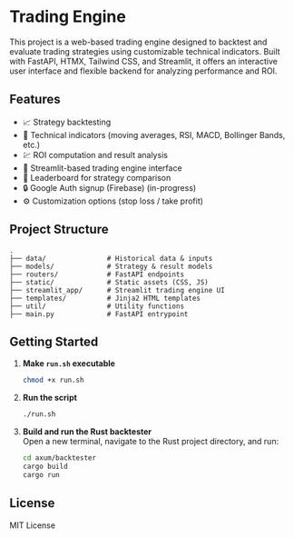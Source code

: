 # Trading Engine

This project is a web-based trading engine designed to backtest and evaluate trading strategies using customizable technical indicators. Built with FastAPI, HTMX, Tailwind CSS, and Streamlit, it offers an interactive user interface and flexible backend for analyzing performance and ROI.

## Features

- 📈 Strategy backtesting
- 🧠 Technical indicators (moving averages, RSI, MACD, Bollinger Bands, etc.)
- 💹 ROI computation and result analysis
- 🧰 Streamlit-based trading engine interface
- 🥇 Leaderboard for strategy comparison
- 🔒 Google Auth signup (Firebase) (in-progress)
- ⚙️ Customization options (stop loss / take profit)


## Project Structure

```
.
├── data/               # Historical data & inputs
├── models/             # Strategy & result models
├── routers/            # FastAPI endpoints
├── static/             # Static assets (CSS, JS)
├── streamlit_app/      # Streamlit trading engine UI
├── templates/          # Jinja2 HTML templates
├── util/               # Utility functions
├── main.py             # FastAPI entrypoint
```
## Getting Started

1. **Make `run.sh` executable**  
   ```bash
   chmod +x run.sh
   ```

2. **Run the script**  
   ```bash
   ./run.sh
   ```

3. **Build and run the Rust backtester**  
   Open a new terminal, navigate to the Rust project directory, and run:
   ```bash
   cd axum/backtester
   cargo build
   cargo run
   ```

## License

MIT License